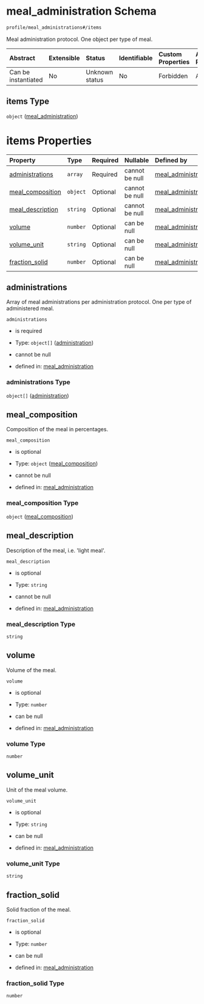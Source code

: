 # meal\_administration Schema

```txt
profile/meal_administrations#/items
```

Meal administration protocol. One object per type of meal.

| Abstract            | Extensible | Status         | Identifiable | Custom Properties | Additional Properties | Access Restrictions | Defined In                                                                                               |
| :------------------ | :--------- | :------------- | :----------- | :---------------- | :-------------------- | :------------------ | :------------------------------------------------------------------------------------------------------- |
| Can be instantiated | No         | Unknown status | No           | Forbidden         | Allowed               | none                | [meal\_administrations.schema.json\*](../../out/meal_administrations.schema.json "open original schema") |

## items Type

`object` ([meal\_administration](meal_administrations-meal_administration.md))

# items Properties

| Property                               | Type     | Required | Nullable       | Defined by                                                                                                                                                        |
| :------------------------------------- | :------- | :------- | :------------- | :---------------------------------------------------------------------------------------------------------------------------------------------------------------- |
| [administrations](#administrations)    | `array`  | Required | cannot be null | [meal\_administration](meal_administrations-meal_administration-properties-administrations.md "profile/meal_administrations#/items/properties/administrations")   |
| [meal\_composition](#meal_composition) | `object` | Optional | cannot be null | [meal\_administration](meal_administrations-meal_administration-properties-meal_composition.md "profile/meal_administrations#/items/properties/meal_composition") |
| [meal\_description](#meal_description) | `string` | Optional | cannot be null | [meal\_administration](meal_administrations-meal_administration-properties-meal_description.md "profile/meal_administrations#/items/properties/meal_description") |
| [volume](#volume)                      | `number` | Optional | can be null    | [meal\_administration](meal_administrations-meal_administration-properties-volume.md "profile/meal_administrations#/items/properties/volume")                     |
| [volume\_unit](#volume_unit)           | `string` | Optional | can be null    | [meal\_administration](meal_administrations-meal_administration-properties-volume_unit.md "profile/meal_administrations#/items/properties/volume_unit")           |
| [fraction\_solid](#fraction_solid)     | `number` | Optional | can be null    | [meal\_administration](meal_administrations-meal_administration-properties-fraction_solid.md "profile/meal_administrations#/items/properties/fraction_solid")     |

## administrations

Array of meal administrations per administration protocol. One per type of administered meal.

`administrations`

*   is required

*   Type: `object[]` ([administration](meal_administrations-meal_administration-properties-administrations-administration.md))

*   cannot be null

*   defined in: [meal\_administration](meal_administrations-meal_administration-properties-administrations.md "profile/meal_administrations#/items/properties/administrations")

### administrations Type

`object[]` ([administration](meal_administrations-meal_administration-properties-administrations-administration.md))

## meal\_composition

Composition of the meal in percentages.

`meal_composition`

*   is optional

*   Type: `object` ([meal\_composition](meal_administrations-meal_administration-properties-meal_composition.md))

*   cannot be null

*   defined in: [meal\_administration](meal_administrations-meal_administration-properties-meal_composition.md "profile/meal_administrations#/items/properties/meal_composition")

### meal\_composition Type

`object` ([meal\_composition](meal_administrations-meal_administration-properties-meal_composition.md))

## meal\_description

Description of the meal, i.e. 'light meal'.

`meal_description`

*   is optional

*   Type: `string`

*   cannot be null

*   defined in: [meal\_administration](meal_administrations-meal_administration-properties-meal_description.md "profile/meal_administrations#/items/properties/meal_description")

### meal\_description Type

`string`

## volume

Volume of the meal.

`volume`

*   is optional

*   Type: `number`

*   can be null

*   defined in: [meal\_administration](meal_administrations-meal_administration-properties-volume.md "profile/meal_administrations#/items/properties/volume")

### volume Type

`number`

## volume\_unit

Unit of the meal volume.

`volume_unit`

*   is optional

*   Type: `string`

*   can be null

*   defined in: [meal\_administration](meal_administrations-meal_administration-properties-volume_unit.md "profile/meal_administrations#/items/properties/volume_unit")

### volume\_unit Type

`string`

## fraction\_solid

Solid fraction of the meal.

`fraction_solid`

*   is optional

*   Type: `number`

*   can be null

*   defined in: [meal\_administration](meal_administrations-meal_administration-properties-fraction_solid.md "profile/meal_administrations#/items/properties/fraction_solid")

### fraction\_solid Type

`number`
